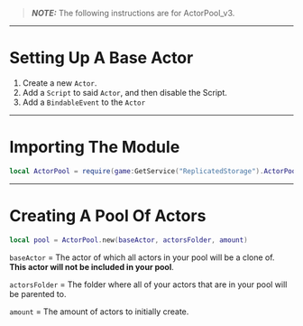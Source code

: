 > **_NOTE:_**  The following instructions are for ActorPool_v3.

- - -

# Setting Up A Base Actor
1. Create a new `Actor`.
2. Add a `Script` to said `Actor`, and then disable the Script.
3. Add a `BindableEvent` to the `Actor`

- - -

# Importing The Module
```lua
local ActorPool = require(game:GetService("ReplicatedStorage").ActorPool)
```

- - -

# Creating A Pool Of Actors
```lua
local pool = ActorPool.new(baseActor, actorsFolder, amount)
```
`baseActor` = The actor of which all actors in your pool will be a clone of. **This actor will not be included in your pool**.

`actorsFolder` = The folder where all of your actors that are in your pool will be parented to. 

`amount` = The amount of actors to initially create. 


